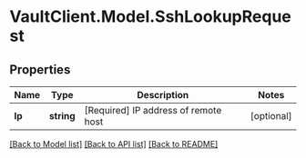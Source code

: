 # VaultClient.Model.SshLookupRequest

## Properties

Name | Type | Description | Notes
------------ | ------------- | ------------- | -------------
**Ip** | **string** | [Required] IP address of remote host | [optional] 

[[Back to Model list]](../README.md#documentation-for-models) [[Back to API list]](../README.md#documentation-for-api-endpoints) [[Back to README]](../README.md)

